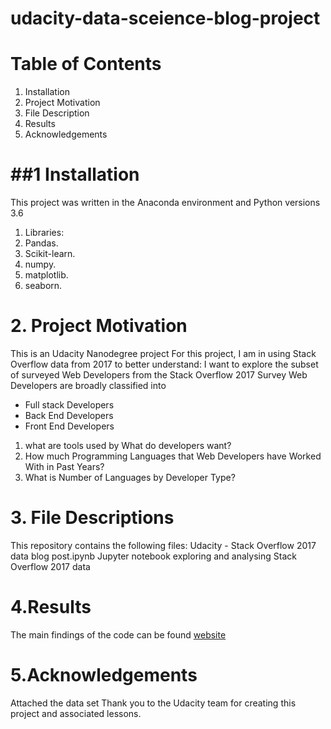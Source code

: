 # udacity-data-sceience-blog-project
# Table of Contents
1. Installation
2. Project Motivation
3. File Description
4. Results
5. Acknowledgements

# ##1 Installation
This project was written in the Anaconda environment and Python versions 3.6
1. Libraries:
2. Pandas.
3. Scikit-learn.
4. numpy.
5. matplotlib.
6. seaborn.

# 2. Project Motivation
This is an Udacity Nanodegree project For this project, I am  in using Stack Overflow data from 2017 to better understand:
I want to explore the subset of surveyed Web Developers from the Stack Overflow 2017 Survey
Web Developers are broadly classified into
- Full stack Developers
- Back End Developers
- Front End Developers

1.  what are tools used by What do developers want?
2.  How much Programming Languages that Web Developers have Worked With in Past Years?
3.  What is  Number of Languages by Developer Type?

# 3. File Descriptions
This repository contains the following files:
Udacity -  Stack Overflow 2017  data blog post.ipynb
Jupyter notebook exploring and analysing Stack Overflow 2017 data

# 4.Results
The main findings of the code can be found [website](https://medium.com/@nahistaanjum1105/write-a-data-science-blog-post-402af2628ea3?sk=25f58a9c477707db2e84a76d4b7ecc9c)

# 5.Acknowledgements
Attached the data set Thank you to the Udacity team for creating this project and associated lessons.



